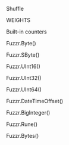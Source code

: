 Shuffle



WEIGHTS

Built-in counters


Fuzzr.Byte()

Fuzzr.SByte()

Fuzzr.UInt16()

Fuzzr.UInt32()

Fuzzr.UInt64()

Fuzzr.DateTimeOffset()

Fuzzr.BigInteger()

Fuzzr.Rune()

Fuzzr.Bytes()


